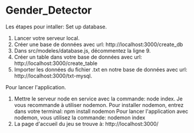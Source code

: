 # Gender_Detector
Les étapes pour intaller:
Set up database.
1. Lancer votre serveur local.
2. Créer une base de données avec url: http://localhost:3000/create_db
3. Dans src/modeles/database.js, décommentez la ligne 9.
4. Créer un table dans votre base de données avec url: http://localhost:3000/create_table
5. Importer les données du fichier .txt en notre base de données avec url: http://localhost:3000/txt-mysql.

Pour lancer l'application.
1. Mettre le serveur node en service avec la commande: node index.
Je vous recommande à utiliser nodemon. Pour installer nodemon, entrez dans votre terminal: npm install nodemon
Pour lancer l'application avec nodemon, vous utilisez la commande: nodemon index
2. La page d'accueil du jeu se trouve à: http://localhost:3000/
